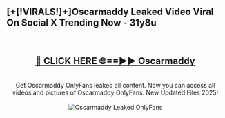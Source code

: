 <h2>[+[!VIRALS!]+]Oscarmaddy Leaked Video Viral On Social X Trending Now - 31y8u</h2>
<br>
<div align="center">
<h2><a href="https://libra.edu.pl?Oscarmaddy" rel="nofollow">🔴 CLICK HERE 🌐==►► Oscarmaddy</a></h2>
<br>
Get Oscarmaddy OnlyFans leaked all content. Now you can access all videos and pictures of Oscarmaddy OnlyFans. New Updated Files 2025!
<br>
<br>
<a href="https://libra.edu.pl?Oscarmaddy" rel="nofollow" data-target="animated-image.originalLink"><img src="https://i.ibb.co.com/WyWwxjT/player-gif2.gif" alt="Oscarmaddy Leaked OnlyFans" style="max-width: 100%; display: inline-block;" data-target="animated-image.originalImage"></a>
</div>
<br>